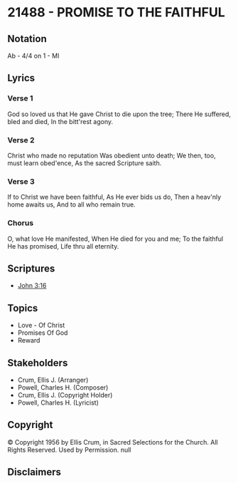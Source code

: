 # 21488 - PROMISE TO THE FAITHFUL

## Notation

Ab - 4/4 on 1 - MI

## Lyrics

### Verse 1

God so loved us that He gave Christ to die upon the tree; There He suffered, bled and died, In the bitt'rest agony.

### Verse 2

Christ who made no reputation Was obedient unto death; We then, too, must learn obed'ence, As the sacred Scripture saith.


### Verse 3

If to Christ we have been faithful, As He ever bids us do, Then a heav'nly home awaits us, And to all who remain true.


### Chorus

O, what love He manifested, When He died for you and me; To the faithful He has promised, Life thru all eternity.


## Scriptures

- [John 3:16](https://www.biblegateway.com/passage/?search=John%203%3A16)

## Topics

- Love - Of Christ
- Promises Of God
- Reward

## Stakeholders

- Crum, Ellis J. (Arranger)
- Powell, Charles H. (Composer)
- Crum, Ellis J. (Copyright Holder)
- Powell, Charles H. (Lyricist)

## Copyright

© Copyright 1956 by Ellis Crum, in Sacred Selections for the Church. All Rights Reserved. Used by Permission.
null

## Disclaimers


